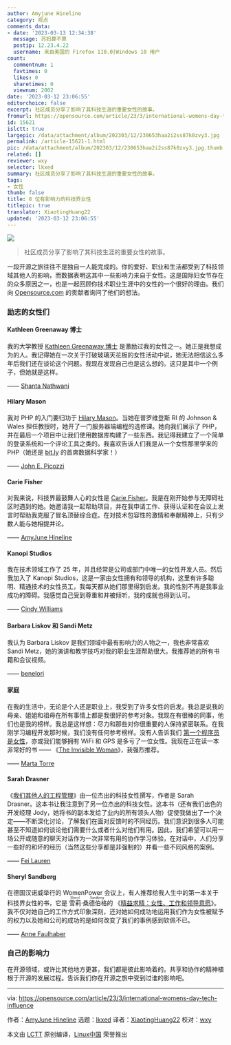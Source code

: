 ```yaml
---
author: Amyjune Hineline
category: 观点
comments_data:
- date: '2023-03-13 12:34:38'
  message: 苏妈算不算
  postip: 12.23.4.22
  username: 来自美国的 Firefox 110.0|Windows 10 用户
count:
  commentnum: 1
  favtimes: 0
  likes: 0
  sharetimes: 0
  viewnum: 2002
date: '2023-03-12 23:06:55'
editorchoice: false
excerpt: 社区成员分享了影响了其科技生涯的重要女性的故事。
fromurl: https://opensource.com/article/23/3/international-womens-day-tech-influence
id: 15621
islctt: true
largepic: /data/attachment/album/202303/12/230653haa2i2ss87k0zvy3.jpg
permalink: /article-15621-1.html
pic: /data/attachment/album/202303/12/230653haa2i2ss87k0zvy3.jpg.thumb.jpg
related: []
reviewer: wxy
selector: lkxed
summary: 社区成员分享了影响了其科技生涯的重要女性的故事。
tags:
- 女性
thumb: false
title: 8 位有影响力的科技界女性
titlepic: true
translator: XiaotingHuang22
updated: '2023-03-12 23:06:55'
---
```


![](/data/attachment/album/202303/12/230653haa2i2ss87k0zvy3.jpg)



> 
> 社区成员分享了影响了其科技生涯的重要女性的故事。
> 
> 
> 


一段开源之旅往往不是独自一人能完成的。你的爱好、职业和生活都受到了科技领域其他人的影响，而数据表明这其中一些影响力来自于女性。这是国际妇女节存在的众多原因之一，也是一起回顾你技术职业生涯中的女性的一个很好的理由。我们向 [Opensource.com](http://Opensource.com) 的贡献者询问了他们的想法。


### 励志的女性们


#### Kathleen Greenaway 博士


我的大学教授 [Kathleen Greenaway 博士](https://www.linkedin.com/in/kathleen-greenaway-4076247/) 是激励过我的女性之一。她正是我想成为的人。我记得她在一次关于打破玻璃天花板的女性活动中说，她无法相信这么多年后我们还在谈论这个问题。我现在发现自己也是这么想的。这只是其中一个例子，但她就是这样。


—— [Shanta Nathwani](https://opensource.com/users/shanta)


#### Hilary Mason


我对 PHP 的入门要归功于 [Hilary Mason](https://en.wikipedia.org/wiki/Hilary_Mason_(data_scientist)?wprov=sfti1)。当她在普罗维登斯 RI 的 Johnson & Wales 担任教授时，她开了一门服务器端编程的选修课。她向我们展示了 PHP，并在最后一个项目中让我们使用数据库构建了一些东西。我记得我建立了一个简单的登录系统和一个评论工具之类的。我喜欢告诉人们我是从一个女性那里学来的 PHP（她还是 [bit.ly](http://bit.ly) 的首席数据科学家！）


—— [John E. Picozzi](https://opensource.com/users/johnpicozzi)


#### Carie Fisher


对我来说，科技界最鼓舞人心的女性是 [Carie Fisher](https://www.linkedin.com/in/cariefisher)。我是在刚开始参与无障碍社区时遇到的她。她邀请我一起帮助项目，并在我申请工作、获得认证和在会议上发言时帮助我克服了冒名顶替综合症。在对技术包容性的激情和奉献精神上，只有少数人能与她相提并论。


—— [AmyJune Hineline](https://opensource.com/users/amyjune)


#### Kanopi Studios


我在技术领域工作了 25 年，并且经常是公司或部门中唯一的女性开发人员。然后我加入了 Kanopi Studios，这是一家由女性拥有和领导的机构，这里有许多聪明、精通技术的女性员工，我每天都从她们那里得到启发。我的性别不再是我事业成功的障碍。我感觉自己受到尊重和并被倾听，我的成就也得到认可。


—— [Cindy Williams](https://opensource.com/users/cindytwilliams)


#### Barbara Liskov 和 Sandi Metz


我认为 Barbara Liskov 是我们领域中最有影响力的人物之一，我也非常喜欢 Sandi Metz，她的演讲和教学技巧对我的职业生涯帮助很大。我推荐她的所有书籍和会议视频。


—— [benelori](https://opensource.com/users/benelori)


#### 家庭


在我的生活中，无论是个人还是职业上，我受到了许多女性的启发。我总是说我的母亲、姐姐和祖母在所有事情上都是我很好的参考对象。我现在有很棒的同事，他们也是我的榜样。我总是这样想：尽力和那些对你很重要的人保持紧密联系。在我刚学习编程开发那时候，我们没有任何参考榜样。没有人告诉我们 [第一个程序员是女性](https://opensource.com/article/18/10/first-computer-programmer-ada-lovelace)，亦或我们能够拥有 WiFi 和 GPS 是多亏了一位女性。我现在正在读一本非常好的书 —— 《[The Invisible Woman](https://www.penguinrandomhouse.com/books/623964/the-invisible-woman-by-erika-robuck/)》，我强烈推荐。


—— [Marta Torre](https://opensource.com/users/martatorredev)


#### Sarah Drasner


《[我们其他人的工程管理](https://www.engmanagement.dev/)》由一位杰出的科技女性撰写，作者是 Sarah Drasner。这本书让我注意到了另一位杰出的科技女性。这本书（还有我们出色的开发经理 Jody，她将书的副本发给了业内的所有领头人物）促使我做出了一个决定——不断深化讨论，了解我们在面对反馈时的不同经历。我们意识到很多人可能甚至不知道如何谈论他们需要什么或者什么对他们有用。因此，我们希望可以用一场公开或随意的聊天对话作为一次非常有用的协作学习体验，在对话中，人们分享一些好的和坏的经历（当然这些分享都是非强制的）并看一些不同风格的案例。


—— [Fei Lauren](https://opensource.com/users/feilauren)


#### Sheryl Sandberg


在德国汉诺威举行的 WomenPower 会议上，有人推荐给我人生中的第一本关于科技界女性的书，它是<ruby> 雪莉·桑德伯格 <rt>  Sheryl Sandberg </rt></ruby> 的 《[精益求精：女性、工作和领导意愿](https://leanin.org/book)》。我不仅对她自己的工作方式印象深刻，还对她如何成功地运用我们作为女性被赋予的权力以及她和公司的成功的是如何改变了我们的事例感到钦佩不已。


—— [Anne Faulhaber](https://opensource.com/users/afaulhab)


### 自己的影响力


在开源领域，或许比其他地方更甚，我们都是彼此影响着的。共享和协作的精神植根于开源的发展过程。告诉我们你在开源之旅中受到过谁的影响吧。




---


via: <https://opensource.com/article/23/3/international-womens-day-tech-influence>


作者：[AmyJune Hineline](https://opensource.com/users/amyjune) 选题：[lkxed](https://github.com/lkxed/) 译者：[XiaotingHuang22](https://github.com/XiaotingHuang22) 校对：[wxy](https://github.com/wxy)


本文由 [LCTT](https://github.com/LCTT/TranslateProject) 原创编译，[Linux中国](https://linux.cn/) 荣誉推出